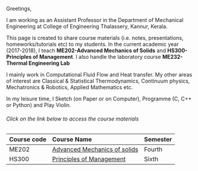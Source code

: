 Greetings,

I am working as an Assistant Professor in the Department of Mechanical Engineering at College of Engineering Thalassery, Kannur, Kerala. 

This page is created to share course materials (i.e. notes, presentations, homeworks/tutorials etc) to my students. In the current academic year (2017-2018), I teach **ME202-Advanced Mechanics of Solids** and **HS300-Principles of Management**. I also handle the laboratory course **ME232-Thermal Engineering Lab**

I mainly work in Computational Fluid Flow and Heat transfer. My other areas of interest are  Classical & Statistical Thermodynamics, Continuum physics, Mechatronics & Robotics,  Applied Mathematics etc.

In my leisure time, I Sketch (on Paper or on Computer), Programme (C, C++ or Python) and Play Violin.  


###### [](#header-5)Click on the link below to access the course materials

| Course code  | Course Name                             | Semester  |
|:-------------|:----------------------------------------|:----------|
| ME202        | [Advanced Mechanics of solids](page-1)  | Fourth    |
| HS300        | [Principles of Management](page-2)      | Sixth     |

